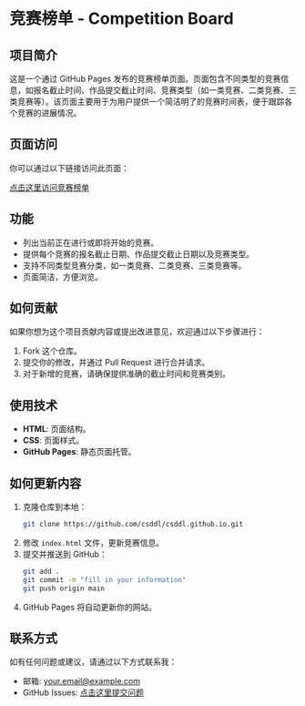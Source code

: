 # 竞赛榜单 - Competition Board

## 项目简介
这是一个通过 GitHub Pages 发布的竞赛榜单页面。页面包含不同类型的竞赛信息，如报名截止时间、作品提交截止时间、竞赛类型（如一类竞赛、二类竞赛、三类竞赛等）。该页面主要用于为用户提供一个简洁明了的竞赛时间表，便于跟踪各个竞赛的进展情况。

## 页面访问
你可以通过以下链接访问此页面：

[点击这里访问竞赛榜单](https://csddl.github.io/)

## 功能
- 列出当前正在进行或即将开始的竞赛。
- 提供每个竞赛的报名截止日期、作品提交截止日期以及竞赛类型。
- 支持不同类型竞赛分类，如一类竞赛、二类竞赛、三类竞赛等。
- 页面简洁，方便浏览。

## 如何贡献
如果你想为这个项目贡献内容或提出改进意见，欢迎通过以下步骤进行：
1. Fork 这个仓库。
2. 提交你的修改，并通过 Pull Request 进行合并请求。
3. 对于新增的竞赛，请确保提供准确的截止时间和竞赛类别。

## 使用技术
- **HTML**: 页面结构。
- **CSS**: 页面样式。
- **GitHub Pages**: 静态页面托管。

## 如何更新内容
1. 克隆仓库到本地：
    ```bash
    git clone https://github.com/csddl/csddl.github.io.git
    ```
2. 修改 `index.html` 文件，更新竞赛信息。
3. 提交并推送到 GitHub：
    ```bash
    git add .
    git commit -m "fill in your information"
    git push origin main
    ```
4. GitHub Pages 将自动更新你的网站。

## 联系方式
如有任何问题或建议，请通过以下方式联系我：
- 邮箱: your.email@example.com
- GitHub Issues: [点击这里提交问题](https://github.com/csddl/csddl.github.io/issues)
